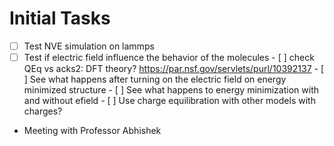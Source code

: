 # Initial Tasks

- [ ] Test NVE simulation on lammps
- [ ] Test if electric field influence the behavior of the molecules
      - [ ] check QEq vs acks2: DFT theory? https://par.nsf.gov/servlets/purl/10392137
      - [ ] See what happens after turning on the electric field on energy minimized structure
      - [ ] See what happens to energy minimization with and without efield
      - [ ] Use charge equilibration with other models with charges?

- Meeting with Professor Abhishek
